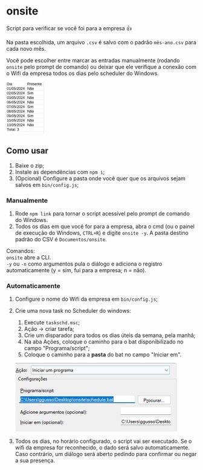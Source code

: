 # onsite

Script para verificar se você foi para a empresa 👍

Na pasta escolhida, um arquivo `.csv` é salvo com o padrão `mês-ano.csv` para cada novo mês.

Você pode escolher entre marcar as entradas manualmente (rodando `onsite` pelo prompt de comando) ou deixar que ele verifique a conexão com o Wifi da empresa todos os dias pelo scheduler do Windows.

<img src="./readme/csv-preview.png" width="100px">

## Como usar

1. Baixe o zip;
2. Instale as dependências com `npm i`;
3. (Opcional) Configure a pasta onde você quer que os arquivos sejam salvos em `bin/config.js`;

### Manualmente

1. Rode `npm link` para tornar o script acessível pelo prompt de comando do Windows.
2. Todos os dias em que você for para a empresa, abra o cmd (ou o painel de execução do Windows, `CTRL+R`) e digite `onsite -y`.
   A pasta destino padrão do CSV é `Documentos/onsite`.

Comandos:
<br />
`onsite` abre a CLI.
<br/>
`-y` ou `-n` como argumentos pula o diálogo e adiciona o registro automaticamente (y = sim, fui para a empresa; n = não).

### Automaticamente

1. Configure o nome do Wifi da empresa em `bin/config.js`;
2. Crie uma nova task no Scheduler do windows:

     1. Execute `taskschd.msc`;
     2. Ação -> criar tarefa;
     3. Crie um disparador para todos os dias úteis da semana, pela manhã;
     4. Na aba Ações, coloque o caminho para o bat disponibilizado no campo "Programa/script";
     5. Coloque o caminho para a **pasta** do bat no campo "Iniciar em".

     ![alt text](./readme/scheduler-action.png)

3. Todos os dias, no horário configurado, o script vai ser executado. Se o wifi da empresa for reconhecido, o dado será salvo automaticamente. Caso contrário, um diálogo será aberto pedindo para confirmar ou negar a sua presença.
